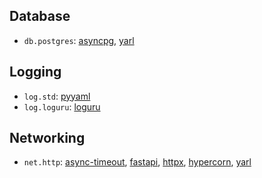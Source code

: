## Database

- `db.postgres`: [asyncpg](https://github.com/MagicStack/asyncpg), [yarl](https://github.com/aio-libs/yarl)

## Logging

- `log.std`: [pyyaml](https://github.com/yaml/pyyaml)
- `log.loguru`: [loguru](https://github.com/Delgan/loguru)

## Networking

- `net.http`: [async-timeout](https://github.com/aio-libs/async-timeout), [fastapi](https://github.com/tiangolo/fastapi), [httpx](https://github.com/encode/httpx), [hypercorn](https://github.com/pgjones/hypercorn), [yarl](https://github.com/aio-libs/yarl)
